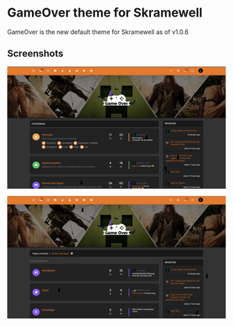 GameOver theme for Skramewell
====================

GameOver is the new default theme for Skramewell as of v1.0.6

## Screenshots

![](/public/images/home.png)

![](/public/images/category.png)
